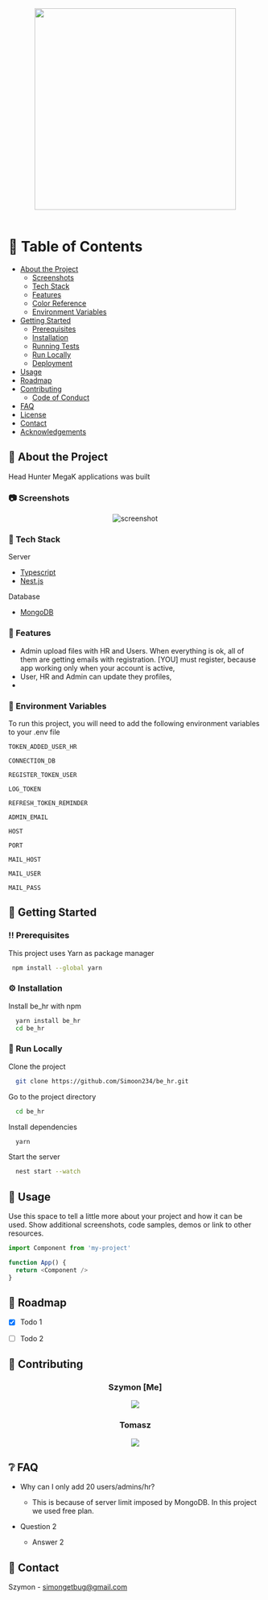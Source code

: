<div align="center">
  <img src="https://user-images.githubusercontent.com/83337792/184535023-957f5f76-fad5-4f3e-bdf0-8f1357648d9e.png" width="400" height="auto" />
</div>

<br />

<!-- Table of Contents -->
# :notebook_with_decorative_cover: Table of Contents

- [About the Project](#star2-about-the-project)
    * [Screenshots](#camera-screenshots)
    * [Tech Stack](#space_invader-tech-stack)
    * [Features](#dart-features)
    * [Color Reference](#art-color-reference)
    * [Environment Variables](#key-environment-variables)
- [Getting Started](#toolbox-getting-started)
    * [Prerequisites](#bangbang-prerequisites)
    * [Installation](#gear-installation)
    * [Running Tests](#test_tube-running-tests)
    * [Run Locally](#running-run-locally)
    * [Deployment](#triangular_flag_on_post-deployment)
- [Usage](#eyes-usage)
- [Roadmap](#compass-roadmap)
- [Contributing](#wave-contributing)
    * [Code of Conduct](#scroll-code-of-conduct)
- [FAQ](#grey_question-faq)
- [License](#warning-license)
- [Contact](#handshake-contact)
- [Acknowledgements](#gem-acknowledgements)



<!-- About the Project -->
## :star2: About the Project
Head Hunter MegaK applications was built 

<!-- Screenshots -->
### :camera: Screenshots

<div align="center"> 
  <img src="https://placehold.co/600x400?text=Your+Screenshot+here" alt="screenshot" />
</div>


<!-- TechStack -->
### :space_invader: Tech Stack

  <summary>Server</summary>
  <ul>
    <li><a href="https://www.typescriptlang.org/">Typescript</a></li>
    <li><a href="https://nestjs.com/">Nest.js</a></li>
  </ul>

<summary>Database</summary>
  <ul>
    <li><a href="https://www.mongodb.com/">MongoDB</a></li>
  </ul>

<!-- Features -->
### :dart: Features

- Admin upload files with HR and Users. When everything is ok, all of them are getting emails with registration. [YOU] must register, because app working only when your account is active,
- User, HR and Admin can update they profiles,
-


<!-- Env Variables -->
### :key: Environment Variables

To run this project, you will need to add the following environment variables to your .env file

`TOKEN_ADDED_USER_HR`

`CONNECTION_DB`

`REGISTER_TOKEN_USER`

`LOG_TOKEN`

`REFRESH_TOKEN_REMINDER`

`ADMIN_EMAIL`

`HOST`

`PORT`

`MAIL_HOST`

`MAIL_USER`

`MAIL_PASS`

<!-- Getting Started -->
## 	:toolbox: Getting Started

<!-- Prerequisites -->
### :bangbang: Prerequisites

This project uses Yarn as package manager

```bash
 npm install --global yarn
```

<!-- Installation -->
### :gear: Installation

Install be_hr with npm

```bash
  yarn install be_hr
  cd be_hr
```

<!-- Run Locally -->
### :running: Run Locally

Clone the project

```bash
  git clone https://github.com/Simoon234/be_hr.git
```

Go to the project directory

```bash
  cd be_hr
```

Install dependencies

```bash
  yarn
```

Start the server

```bash
  nest start --watch
```


<!-- Usage -->
## :eyes: Usage

Use this space to tell a little more about your project and how it can be used. Show additional screenshots, code samples, demos or link to other resources.


```javascript
import Component from 'my-project'

function App() {
  return <Component />
}
```

<!-- Roadmap -->
## :compass: Roadmap

* [x] Todo 1
* [ ] Todo 2


<!-- Contributing -->
## :wave: Contributing

<div align="center">
<h3>Szymon [Me] </h3>
<a href="https://github.com/Simoon234">
  <img src="https://avatars.githubusercontent.com/u/83337792?v=4" />
</a>
<h3>Tomasz</h3>
<a href="https://github.com/tomaszburas">
  <img src="https://avatars.githubusercontent.com/u/91786940?v=4" />
</a>
</div>

<!-- FAQ -->
## :grey_question: FAQ

- <p>Why can I only add 20 users/admins/hr? </p> 

    + This is because of server limit imposed by MongoDB. In this project we used free plan.  

- Question 2

    + Answer 2


<!-- Contact -->
## :handshake: Contact

Szymon - simongetbug@gmail.com

